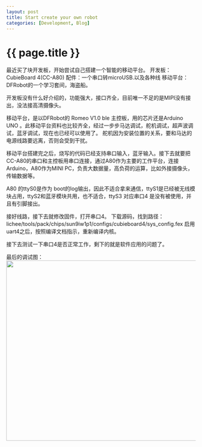 ```yaml
---
layout: post
title: Start create your own robot
categories: [Development, Blog]
---
```


{{ page.title }}
================
最近买了块开发板，开始尝试自己搭建一个智能的移动平台。
开发板：CubieBoard 4(CC-A80)
配件：一个串口转microUSB.以及各种线
移动平台：DFRobot的一个学习套间，海盗船。

开发板没有什么好介绍的，功能强大，接口齐全，目前唯一不足的是MIPI没有接出，没法接高清摄像头。

移动平台，是以DFRobot的 Romeo V1.0 ble 主控板，用的芯片还是Arduino UNO 。此移动平台资料也比较齐全，经过一步步马达调试，舵机调试，超声波调试，蓝牙调试，现在也已经可以使用了。 舵机因为安装位置的关系，要和马达的电源线路要远离，否则会受到干扰。 

移动平台搭建完之后，烧写的代码已经支持串口输入，蓝牙输入。接下去就要把CC-A80的串口和主控板用串口连接，通过A80作为主要的工作平台，连接Arduino，A80作为MINI PC，负责大数据量，高负荷的运算，比如外接摄像头，传输数据等。

A80 的ttyS0是作为 boot的log输出，因此不适合拿来通信，ttyS1是已经被无线模块占用，ttyS2和蓝牙模块共用，也不适合，ttyS3 对应串口4 是没有被使用，并且有引脚接出。

接好线路，接下去就修改固件，打开串口4。
下载源码，找到路径：
lichee/tools/pack/chips/sun9iw1p1/configs/cubieboard4/sys_config.fex 
启用uart4之后，按照编译文档指示，重新编译内核。

接下去测试一下串口4是否正常工作，剩下的就是软件应用的问题了。


最后的调试图：
<image src="http://gqjjqg.github.io/images/IMG_20150529_172617.jpg" width="640" height="480" />

